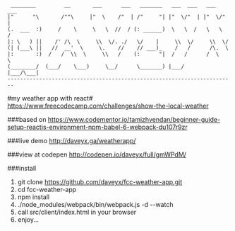     ________         __       ___      ___   _______   ___  ___   ___  ___  
    |"      "\       /""\     |"  \    /"  | /"     "| |"  \/"  | |"  \/"  |
    (.  ___  :)     /    \     \   \  //  / (: ______)  \   \  /   \   \  /  
    |: \   ) ||    /' /\  \     \\  \/. ./   \/    |     \\  \/     \\  \/   
    (| (___\ ||   //  __'  \     \.    //    // ___)_    /   /      /\.  \   
    |:       :)  /   /  \\  \     \\   /    (:      "|  /   /      /  \   \  
    (________/  (___/    \___)     \__/      \_______) |___/      |___/\___|
    ------------------------------------------------------------------------

#my weather app with react#
https://www.freecodecamp.com/challenges/show-the-local-weather

###based on
https://www.codementor.io/tamizhvendan/beginner-guide-setup-reactjs-environment-npm-babel-6-webpack-du107r9zr

###live demo
http://daveyx.ga/weatherapp/

###view at codepen
http://codepen.io/daveyx/full/gmWPdM/

###install
1. git clone https://github.com/daveyx/fcc-weather-app.git
2. cd fcc-weather-app
3. npm install
4. ./node_modules/webpack/bin/webpack.js -d --watch
5. call src/client/index.html in your browser
6. enjoy...
